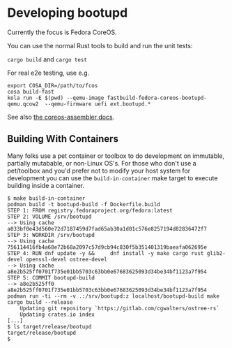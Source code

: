 # Developing bootupd

Currently the focus is Fedora CoreOS.

You can use the normal Rust tools to build and run the unit tests:

`cargo build` and `cargo test`

For real e2e testing, use e.g.
```
export COSA_DIR=/path/to/fcos
cosa build-fast
kola run -E $(pwd) --qemu-image fastbuild-fedora-coreos-bootupd-qemu.qcow2  --qemu-firmware uefi ext.bootupd.*
```

See also [the coreos-assembler docs](https://coreos.github.io/coreos-assembler/working/#using-overrides).

## Building With Containers

Many folks use a pet container or toolbox to do development on immutable, partially mutabable, or non-Linux OS's. For those who don't use a pet/toolbox and you'd prefer not to modify your host system for development you can use the `build-in-container` make target to execute building inside a container.

```
$ make build-in-container
podman build -t bootupd-build -f Dockerfile.build
STEP 1: FROM registry.fedoraproject.org/fedora:latest
STEP 2: VOLUME /srv/bootupd
--> Using cache a033bf0e43d560e72d7187459d7fad65ab30a1d01c576e8257194d82836472f7
STEP 3: WORKDIR /srv/bootupd
--> Using cache 756114416fb4a68e72b68a2097c57d9cb94c830f5b351401319baeafa062695e
STEP 4: RUN dnf update -y &&     dnf install -y make cargo rust glib2-devel openssl-devel ostree-devel
--> Using cache a8e2b525ff0701f735e01bb5703c63bb0e67683625093d34be34bf1123a7f954
STEP 5: COMMIT bootupd-build
--> a8e2b525ff0
a8e2b525ff0701f735e01bb5703c63bb0e67683625093d34be34bf1123a7f954
podman run -ti --rm -v .:/srv/bootupd:z localhost/bootupd-build make
cargo build --release
    Updating git repository `https://gitlab.com/cgwalters/ostree-rs`
    Updating crates.io index
[...]
$ ls target/release/bootupd
target/release/bootupd
$
```
